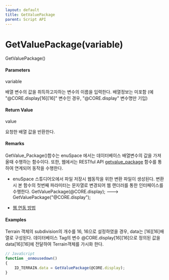 ```yaml
---
layout: default
title: GetValuePackage
parent: Script API
---
```

# GetValuePackage\(variable\)

GetValuePackage\(\)

#### Parameters

variable

배열 변수의 값을 취득하고자하는 변수의 이름을 입력한다. 배열정보는 미포함 \(예 "@CORE.display\[16\]\[16\]" 변수인 경우, "@CORE.display" 변수명만 기입\)

#### Return Value

value

요청한 배열 값을 반환한다.

#### Remarks

GetValue\_Package\(\)함수는 enuSpace 에서는 데이터베이스 배열변수의 값을 가져올때 수행하는 함수이다. 또한, 웹에서는 RESTful API [getvalue\_package](/tutorial/restful-getvalue-package.html) 함수를 통하여 연계되어 동작을 수행한다.

* enuSpace 스튜디어오에서 파일 저장시 웹동작을 위한 변환 파일이 생성된다. 변환시 본 함수의 첫번째 파라미터는 문자열로 변경되어 웹 랜더러를 통한 인터페이스를 수행한다. GetValuePackage\(@CORE.display\);  ---&gt; GetValuePackage\("@CORE.display"\);

* [웹 연동 방법](/tutorial/web-interface.html)

#### Examples

Terrain 객체의 subdivision의 개수를 16, 16으로 설정하였을 경우, data는 \[16\]\[16\]배열로 구성된다. 데이터베이스 Tag의 변수 @CORE.display\[16\]\[16\]으로 정의된 값을 data\[16\]\[16\]에 전달하여 Terrain객체를 가시화 한다.

```js
// JavaScript
function _onmousedown()
{    
    ID_TERRAIN.data = GetValuePackage(@CORE.display);
}
```




